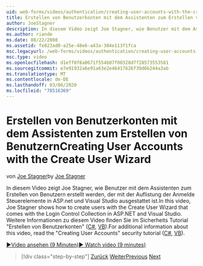 ```yaml
---
uid: web-forms/videos/authentication/creating-user-accounts-with-the-create-user-wizard
title: Erstellen von Benutzerkonten mit dem Assistenten zum Erstellen von Benutzern | Microsoft-Dokumentation
author: JoeStagner
description: In diesem Video zeigt Joe Stagner, wie Benutzer mit dem Assistenten zum Erstellen von Benutzern erstellt werden, der mit der Auflistung der Anmelde Steuerelemente in ASP.net und Visual Studio ausgestattet ist. F...
ms.author: riande
ms.date: 08/22/2008
ms.assetid: fe023ad0-a25e-48e6-a43a-304e113f1fca
msc.legacyurl: /web-forms/videos/authentication/creating-user-accounts-with-the-create-user-wizard
msc.type: video
ms.openlocfilehash: d1eff0f8a0671f554b07f00328d7f28573553581
ms.sourcegitcommit: e7e91932a6e91a63e2e46417626f39d6b244a3ab
ms.translationtype: MT
ms.contentlocale: de-DE
ms.lasthandoff: 03/06/2020
ms.locfileid: "78516369"
---
```

# <a name="creating-user-accounts-with-the-create-user-wizard"></a><span data-ttu-id="34fad-104">Erstellen von Benutzerkonten mit dem Assistenten zum Erstellen von Benutzern</span><span class="sxs-lookup"><span data-stu-id="34fad-104">Creating User Accounts with the Create User Wizard</span></span>

<span data-ttu-id="34fad-105">von [Joe Stagner](https://github.com/JoeStagner)</span><span class="sxs-lookup"><span data-stu-id="34fad-105">by [Joe Stagner](https://github.com/JoeStagner)</span></span>

<span data-ttu-id="34fad-106">In diesem Video zeigt Joe Stagner, wie Benutzer mit dem Assistenten zum Erstellen von Benutzern erstellt werden, der mit der Auflistung der Anmelde Steuerelemente in ASP.net und Visual Studio ausgestattet ist.</span><span class="sxs-lookup"><span data-stu-id="34fad-106">In this video, Joe Stagner shows how to create users with the Create User Wizard that comes with the Login Control Collection in ASP.NET and Visual Studio.</span></span> <span data-ttu-id="34fad-107">Weitere Informationen zu diesem Video finden Sie im Sicherheits Tutorial "Erstellen von Benutzerkonten" ([C#](../../overview/older-versions-security/membership/creating-user-accounts-cs.md), [VB](../../overview/older-versions-security/membership/creating-user-accounts-vb.md)).</span><span class="sxs-lookup"><span data-stu-id="34fad-107">For additional information about this video, read the "Creating User Accounts" security tutorial ([C#](../../overview/older-versions-security/membership/creating-user-accounts-cs.md), [VB](../../overview/older-versions-security/membership/creating-user-accounts-vb.md)).</span></span>

[<span data-ttu-id="34fad-108">&#9654;Video ansehen (9 Minuten)</span><span class="sxs-lookup"><span data-stu-id="34fad-108">&#9654; Watch video (9 minutes)</span></span>](https://channel9.msdn.com/Blogs/ASP-NET-Site-Videos/creating-user-accounts-with-the-create-user-wizard)

> [!div class="step-by-step"]
> <span data-ttu-id="34fad-109">[Zurück](changing-membership-settings-in-the-default-membership-schema.md)
> [Weiter](creating-user-accounts-programmatically.md)</span><span class="sxs-lookup"><span data-stu-id="34fad-109">[Previous](changing-membership-settings-in-the-default-membership-schema.md)
[Next](creating-user-accounts-programmatically.md)</span></span>

